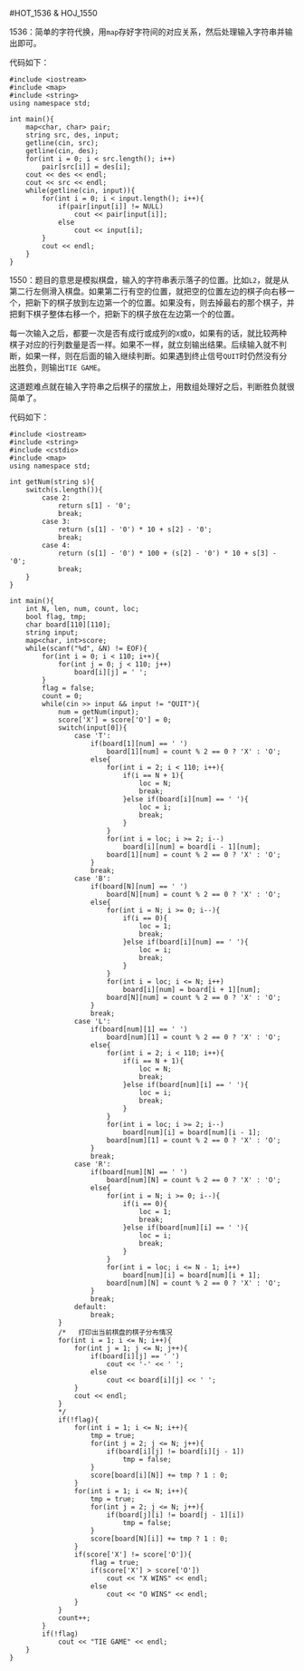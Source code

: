 #HOT_1536 & HOJ_1550  

1536：简单的字符代换，用```map```存好字符间的对应关系，然后处理输入字符串并输出即可。  

代码如下：  

	#include <iostream>
	#include <map>
	#include <string>
	using namespace std;
	
	int main(){
    	map<char, char> pair;
    	string src, des, input;
    	getline(cin, src);
    	getline(cin, des);
    	for(int i = 0; i < src.length(); i++)
        	pair[src[i]] = des[i];
    	cout << des << endl;
    	cout << src << endl;
    	while(getline(cin, input)){
        	for(int i = 0; i < input.length(); i++){
            	if(pair[input[i]] != NULL)
                	cout << pair[input[i]];
            	else
                	cout << input[i];
        	}
        	cout << endl;
    	}
	}  
	
1550：题目的意思是模拟棋盘，输入的字符串表示落子的位置。比如```L2```，就是从第二行左侧滑入棋盘。如果第二行有空的位置，就把空的位置左边的棋子向右移一个，把新下的棋子放到左边第一个的位置。如果没有，则去掉最右的那个棋子，并把剩下棋子整体右移一个，把新下的棋子放在左边第一个的位置。  

每一次输入之后，都要一次是否有成行或成列的```X```或```O```，如果有的话，就比较两种棋子对应的行列数量是否一样。如果不一样，就立刻输出结果。后续输入就不判断，如果一样，则在后面的输入继续判断。如果遇到终止信号```QUIT```时仍然没有分出胜负，则输出```TIE GAME```。  

这道题难点就在输入字符串之后棋子的摆放上，用数组处理好之后，判断胜负就很简单了。  

代码如下：  

	#include <iostream>
	#include <string>
	#include <cstdio>
	#include <map>
	using namespace std;
	
	int getNum(string s){
    	switch(s.length()){
        	case 2:
            	return s[1] - '0';
            	break;
        	case 3:
            	return (s[1] - '0') * 10 + s[2] - '0';
            	break;
        	case 4:
            	return (s[1] - '0') * 100 + (s[2] - '0') * 10 + s[3] - '0';
            	break;
    	}
	}
	
	int main(){
    	int N, len, num, count, loc;
    	bool flag, tmp;
    	char board[110][110];
    	string input;
    	map<char, int>score;
    	while(scanf("%d", &N) != EOF){
        	for(int i = 0; i < 110; i++){
            	for(int j = 0; j < 110; j++)
                	board[i][j] = ' ';
        	}
        	flag = false;
        	count = 0;
        	while(cin >> input && input != "QUIT"){
            	num = getNum(input);
            	score['X'] = score['O'] = 0;
            	switch(input[0]){
                	case 'T':
                   	 	if(board[1][num] == ' ')
                        	board[1][num] = count % 2 == 0 ? 'X' : 'O';
                    	else{
                        	for(int i = 2; i < 110; i++){
                            	if(i == N + 1){
                                	loc = N;
                                	break;
                            	}else if(board[i][num] == ' '){
                                	loc = i;
                                	break;
                            	}
                        	}
                        	for(int i = loc; i >= 2; i--)
                           	 	board[i][num] = board[i - 1][num];
                        	board[1][num] = count % 2 == 0 ? 'X' : 'O';
                    	}
                    	break;
                	case 'B':
                    	if(board[N][num] == ' ')
                        	board[N][num] = count % 2 == 0 ? 'X' : 'O';
                    	else{
                        	for(int i = N; i >= 0; i--){
                            	if(i == 0){
                                	loc = 1;
                                	break;
                            	}else if(board[i][num] == ' '){
                                	loc = i;
                                	break;
                            	}
                        	}
                        	for(int i = loc; i <= N; i++)
                            	board[i][num] = board[i + 1][num];
                        	board[N][num] = count % 2 == 0 ? 'X' : 'O';
                    	}
                    	break;
                	case 'L':
                    	if(board[num][1] == ' ')
                        	board[num][1] = count % 2 == 0 ? 'X' : 'O';
                    	else{
                        	for(int i = 2; i < 110; i++){
                            	if(i == N + 1){
                                	loc = N;
                                	break;
                            	}else if(board[num][i] == ' '){
                                	loc = i;
                                	break;
                            	}
                        	}
                        	for(int i = loc; i >= 2; i--)
                            	board[num][i] = board[num][i - 1];
                        	board[num][1] = count % 2 == 0 ? 'X' : 'O';
                    	}
                    	break;
                	case 'R':
                    	if(board[num][N] == ' ')
                        	board[num][N] = count % 2 == 0 ? 'X' : 'O';
                    	else{
                        	for(int i = N; i >= 0; i--){
                            	if(i == 0){
                                	loc = 1;
                                	break;
                            	}else if(board[num][i] == ' '){
                                	loc = i;
                                	break;
                            	}
                        	}
                        	for(int i = loc; i <= N - 1; i++)
                            	board[num][i] = board[num][i + 1];
                        	board[num][N] = count % 2 == 0 ? 'X' : 'O';
                    	}
                    	break;
                	default:
                    	break;
            	}
            	/*   打印出当前棋盘的棋子分布情况
            	for(int i = 1; i <= N; i++){
                	for(int j = 1; j <= N; j++){
                    	if(board[i][j] == ' ')
                        	cout << '-' << ' ';
                    	else
                        	cout << board[i][j] << ' ';
                	}
                	cout << endl;
            	}
            	*/
            	if(!flag){
                	for(int i = 1; i <= N; i++){
                    	tmp = true;
                    	for(int j = 2; j <= N; j++){
                        	if(board[i][j] != board[i][j - 1])
                            	tmp = false;
                    	}
                    	score[board[i][N]] += tmp ? 1 : 0;
                	}
                	for(int i = 1; i <= N; i++){
                    	tmp = true;
                    	for(int j = 2; j <= N; j++){
                        	if(board[j][i] != board[j - 1][i])
                            	tmp = false;
                    	}
                    	score[board[N][i]] += tmp ? 1 : 0;
                	}
                	if(score['X'] != score['O']){
                    	flag = true;
                    	if(score['X'] > score['O'])
                        	cout << "X WINS" << endl;
                    	else
                        	cout << "O WINS" << endl;
                	}
            	}
            	count++;
        	}
        	if(!flag)
            	cout << "TIE GAME" << endl;
    	}
	}

